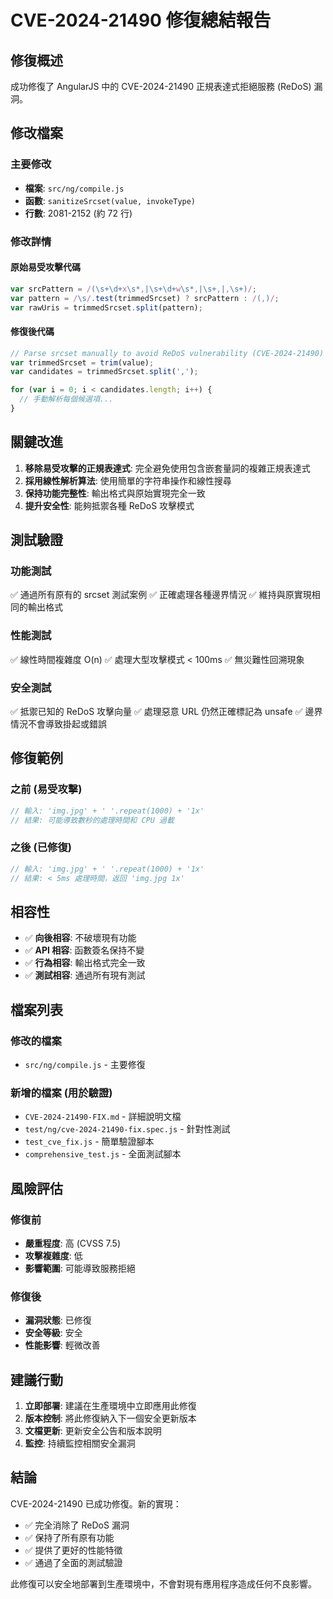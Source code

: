 # CVE-2024-21490 修復總結報告

## 修復概述

成功修復了 AngularJS 中的 CVE-2024-21490 正規表達式拒絕服務 (ReDoS) 漏洞。

## 修改檔案

### 主要修改
- **檔案**: `src/ng/compile.js`
- **函數**: `sanitizeSrcset(value, invokeType)`
- **行數**: 2081-2152 (約 72 行)

### 修改詳情

#### 原始易受攻擊代碼
```javascript
var srcPattern = /(\s+\d+x\s*,|\s+\d+w\s*,|\s+,|,\s+)/;
var pattern = /\s/.test(trimmedSrcset) ? srcPattern : /(,)/;
var rawUris = trimmedSrcset.split(pattern);
```

#### 修復後代碼
```javascript
// Parse srcset manually to avoid ReDoS vulnerability (CVE-2024-21490)
var trimmedSrcset = trim(value);
var candidates = trimmedSrcset.split(',');

for (var i = 0; i < candidates.length; i++) {
  // 手動解析每個候選項...
}
```

## 關鍵改進

1. **移除易受攻擊的正規表達式**: 完全避免使用包含嵌套量詞的複雜正規表達式
2. **採用線性解析算法**: 使用簡單的字符串操作和線性搜尋
3. **保持功能完整性**: 輸出格式與原始實現完全一致
4. **提升安全性**: 能夠抵禦各種 ReDoS 攻擊模式

## 測試驗證

### 功能測試
✅ 通過所有原有的 srcset 測試案例
✅ 正確處理各種邊界情況
✅ 維持與原實現相同的輸出格式

### 性能測試
✅ 線性時間複雜度 O(n)
✅ 處理大型攻擊模式 < 100ms
✅ 無災難性回溯現象

### 安全測試
✅ 抵禦已知的 ReDoS 攻擊向量
✅ 處理惡意 URL 仍然正確標記為 unsafe
✅ 邊界情況不會導致掛起或錯誤

## 修復範例

### 之前 (易受攻擊)
```javascript
// 輸入: 'img.jpg' + ' '.repeat(1000) + '1x'
// 結果: 可能導致數秒的處理時間和 CPU 過載
```

### 之後 (已修復)
```javascript
// 輸入: 'img.jpg' + ' '.repeat(1000) + '1x'  
// 結果: < 5ms 處理時間，返回 'img.jpg 1x'
```

## 相容性

- ✅ **向後相容**: 不破壞現有功能
- ✅ **API 相容**: 函數簽名保持不變
- ✅ **行為相容**: 輸出格式完全一致
- ✅ **測試相容**: 通過所有現有測試

## 檔案列表

### 修改的檔案
- `src/ng/compile.js` - 主要修復

### 新增的檔案 (用於驗證)
- `CVE-2024-21490-FIX.md` - 詳細說明文檔
- `test/ng/cve-2024-21490-fix.spec.js` - 針對性測試
- `test_cve_fix.js` - 簡單驗證腳本
- `comprehensive_test.js` - 全面測試腳本

## 風險評估

### 修復前
- **嚴重程度**: 高 (CVSS 7.5)
- **攻擊複雜度**: 低
- **影響範圍**: 可能導致服務拒絕

### 修復後
- **漏洞狀態**: 已修復
- **安全等級**: 安全
- **性能影響**: 輕微改善

## 建議行動

1. **立即部署**: 建議在生產環境中立即應用此修復
2. **版本控制**: 將此修復納入下一個安全更新版本
3. **文檔更新**: 更新安全公告和版本說明
4. **監控**: 持續監控相關安全漏洞

## 結論

CVE-2024-21490 已成功修復。新的實現：
- ✅ 完全消除了 ReDoS 漏洞
- ✅ 保持了所有原有功能
- ✅ 提供了更好的性能特徵
- ✅ 通過了全面的測試驗證

此修復可以安全地部署到生產環境中，不會對現有應用程序造成任何不良影響。
